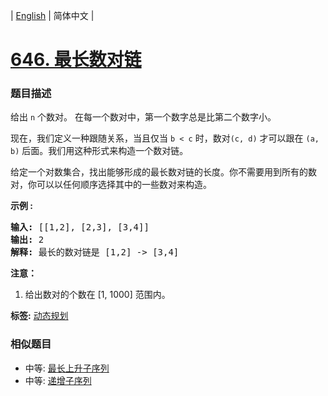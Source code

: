 | [English](README_EN.md) | 简体中文 |

# [646. 最长数对链](https://leetcode-cn.com/problems/maximum-length-of-pair-chain)
 ### 题目描述
<p>给出&nbsp;<code>n</code>&nbsp;个数对。&nbsp;在每一个数对中，第一个数字总是比第二个数字小。</p>

<p>现在，我们定义一种跟随关系，当且仅当&nbsp;<code>b &lt; c</code>&nbsp;时，数对<code>(c, d)</code>&nbsp;才可以跟在&nbsp;<code>(a, b)</code>&nbsp;后面。我们用这种形式来构造一个数对链。</p>

<p>给定一个对数集合，找出能够形成的最长数对链的长度。你不需要用到所有的数对，你可以以任何顺序选择其中的一些数对来构造。</p>

<p><strong>示例 :</strong></p>

<pre>
<strong>输入:</strong> [[1,2], [2,3], [3,4]]
<strong>输出:</strong> 2
<strong>解释:</strong> 最长的数对链是 [1,2] -&gt; [3,4]
</pre>

<p><strong>注意：</strong></p>

<ol>
	<li>给出数对的个数在&nbsp;[1, 1000] 范围内。</li>
</ol>

**标签:**  [动态规划](https://leetcode-cn.com/tag/dynamic-programming) 
 ### 相似题目
- 中等:	[最长上升子序列](https://leetcode-cn.com/problems/longest-increasing-subsequence) 
- 中等:	[递增子序列](https://leetcode-cn.com/problems/increasing-subsequences) 
